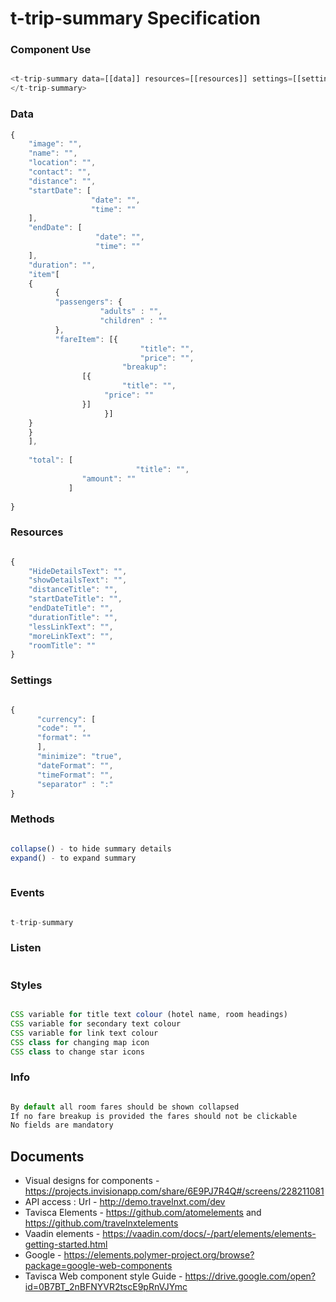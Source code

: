 # t-trip-summary Specification

### Component Use
```javascript

<t-trip-summary data=[[data]] resources=[[resources]] settings=[[settings]]>
</t-trip-summary>

```

### Data
```javascript
{
    "image": "",
    "name": "",
    "location": "",
	"contact": "",
	"distance": "",
	"startDate": [
	              "date": "",
	              "time": ""
	],
	"endDate": [
	               "date": "",
	               "time": ""
	],
	"duration": "",
	"item"[
	{
	      {
	      "passengers": {
		            "adults" : "",
		            "children" : ""
		  },
		  "fareItem": [{
		                     "title": "",
		                     "price": "",
			             "breakup":
				[{
				         "title": "",
					 "price": ""
				}]
		             }]
	}
	}
	],
	
	"total": [
             	            "title": "",
			    "amount": ""
	         ]
	
}
```
### Resources
```javascript

{
    "HideDetailsText": "",
    "showDetailsText": "",
    "distanceTitle": "",
    "startDateTitle": "",
    "endDateTitle": "",
    "durationTitle": "",
    "lessLinkText": "",
    "moreLinkText": "",
    "roomTitle": ""
}
```

### Settings
```javascript

{
      "currency": [
	  "code": "",
	  "format": ""
	  ],
      "minimize": "true",
      "dateFormat": "",
      "timeFormat": "",
      "separator" : ":"
}

```

### Methods
```javascript

collapse() - to hide summary details
expand() - to expand summary 
  
```

### Events
```javascript

t-trip-summary

```

### Listen
```javascript

```


### Styles
```javascript

CSS variable for title text colour (hotel name, room headings)
CSS variable for secondary text colour
CSS variable for link text colour
CSS class for changing map icon
CSS class to change star icons

```

### Info
```javascript

By default all room fares should be shown collapsed
If no fare breakup is provided the fares should not be clickable
No fields are mandatory

```

## Documents
- Visual designs for components - https://projects.invisionapp.com/share/6E9PJ7R4Q#/screens/228211081
- API access : Url - http://demo.travelnxt.com/dev
- Tavisca Elements - https://github.com/atomelements and https://github.com/travelnxtelements
- Vaadin elements - https://vaadin.com/docs/-/part/elements/elements-getting-started.html
- Google - https://elements.polymer-project.org/browse?package=google-web-components
- Tavisca Web component style Guide - https://drive.google.com/open?id=0B7BT_2nBFNYVR2tscE9pRnVJYmc
